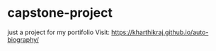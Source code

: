 # capstone-project
just a project for my portifolio
Visit:  https://kharthikraj.github.io/auto-biography/
